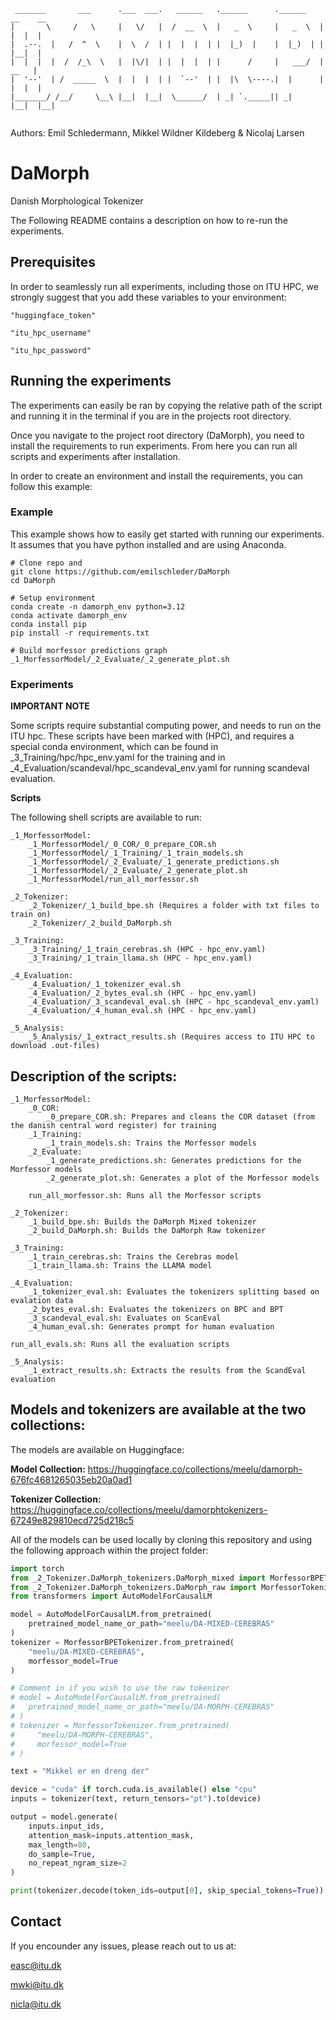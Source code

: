 ```
 _______       ___      .___  ___.   ______   .______      .______    __    __  
|       \     /   \     |   \/   |  /  __  \  |   _  \     |   _  \  |  |  |  | 
|  .--.  |   /  ^  \    |  \  /  | |  |  |  | |  |_)  |    |  |_)  | |  |__|  | 
|  |  |  |  /  /_\  \   |  |\/|  | |  |  |  | |      /     |   ___/  |   __   | 
|  '--'  | /  _____  \  |  |  |  | |  `--'  | |  |\  \----.|  |      |  |  |  | 
|_______/ /__/     \__\ |__|  |__|  \______/  | _| `._____|| _|      |__|  |__| 
                                                                               
```                                                                                                            

Authors: Emil Schledermann, Mikkel Wildner Kildeberg & Nicolaj Larsen

# DaMorph
Danish Morphological Tokenizer

The Following README contains a description on how to re-run the experiments.

## Prerequisites
In order to seamlessly run all experiments, including those on ITU HPC, we strongly suggest that you add these variables to your environment:

    "huggingface_token"

    "itu_hpc_username"

    "itu_hpc_password"

## Running the experiments

The experiments can easily be ran by copying the relative path of the script and running it in the terminal if you are in the projects root directory.

Once you navigate to the project root directory (DaMorph), you need to install the requirements to run experiments. From here you can run all scripts and experiments after installation.

In order to create an environment and install the requirements, you can follow this example:

### Example
This example shows how to easily get started with running our experiments.
It assumes that you have python installed and are using Anaconda. 


```  
# Clone repo and 
git clone https://github.com/emilschleder/DaMorph
cd DaMorph

# Setup environment 
conda create -n damorph_env python=3.12 
conda activate damorph_env 
conda install pip 
pip install -r requirements.txt

# Build morfessor predictions graph
_1_MorfessorModel/_2_Evaluate/_2_generate_plot.sh
``` 

### Experiments

__IMPORTANT NOTE__

Some scripts require substantial computing power, and needs to run on the ITU hpc. These scripts have been marked with (HPC), and requires a special conda environment, which can be found in _3_Training/hpc/hpc_env.yaml for the training and in _4_Evaluation/scandeval/hpc_scandeval_env.yaml for running scandeval evaluation.

__Scripts__

The following shell scripts are available to run:

    _1_MorfessorModel:
        _1_MorfessorModel/_0_COR/_0_prepare_COR.sh
        _1_MorfessorModel/_1_Training/_1_train_models.sh
        _1_MorfessorModel/_2_Evaluate/_1_generate_predictions.sh
        _1_MorfessorModel/_2_Evaluate/_2_generate_plot.sh
        _1_MorfessorModel/run_all_morfessor.sh

    _2_Tokenizer:
        _2_Tokenizer/_1_build_bpe.sh (Requires a folder with txt files to train on)
        _2_Tokenizer/_2_build_DaMorph.sh

    _3_Training:
        _3_Training/_1_train_cerebras.sh (HPC - hpc_env.yaml)
        _3_Training/_1_train_llama.sh (HPC - hpc_env.yaml)

    _4_Evaluation:
        _4_Evaluation/_1_tokenizer_eval.sh
        _4_Evaluation/_2_bytes_eval.sh (HPC - hpc_env.yaml)
        _4_Evaluation/_3_scandeval_eval.sh (HPC - hpc_scandeval_env.yaml)
        _4_Evaluation/_4_human_eval.sh (HPC - hpc_env.yaml)

    _5_Analysis:
        _5_Analysis/_1_extract_results.sh (Requires access to ITU HPC to download .out-files)


## Description of the scripts:

    _1_MorfessorModel:
        _0_COR:
            _0_prepare_COR.sh: Prepares and cleans the COR dataset (from the danish central word register) for training
        _1_Training:
            _1_train_models.sh: Trains the Morfessor models
        _2_Evaluate:
            _1_generate_predictions.sh: Generates predictions for the Morfessor models
            _2_generate_plot.sh: Generates a plot of the Morfessor models
        
        run_all_morfessor.sh: Runs all the Morfessor scripts
        
    _2_Tokenizer:
        _1_build_bpe.sh: Builds the DaMorph Mixed tokenizer
        _2_build_DaMorph.sh: Builds the DaMorph Raw tokenizer
        
    _3_Training:
        _1_train_cerebras.sh: Trains the Cerebras model
        _1_train_llama.sh: Trains the LLAMA model

    _4_Evaluation:
        _1_tokenizer_eval.sh: Evaluates the tokenizers splitting based on evalation data
        _2_bytes_eval.sh: Evaluates the tokenizers on BPC and BPT
        _3_scandeval_eval.sh: Evaluates on ScanEval
        _4_human_eval.sh: Generates prompt for human evaluation
    
    run_all_evals.sh: Runs all the evaluation scripts

    _5_Analysis:
        _1_extract_results.sh: Extracts the results from the ScandEval evaluation


## Models and tokenizers are available at the two collections:
The models are available on Huggingface:

__Model Collection:__ https://huggingface.co/collections/meelu/damorph-676fc4681265035eb20a0ad1

__Tokenizer Collection:__ https://huggingface.co/collections/meelu/damorphtokenizers-67249e829810ecd725d218c5

All of the models can be used locally by cloning this repository and using the following approach within the project folder:

```python
import torch
from _2_Tokenizer.DaMorph_tokenizers.DaMorph_mixed import MorfessorBPETokenizer
from _2_Tokenizer.DaMorph_tokenizers.DaMorph_raw import MorfessorTokenizer
from transformers import AutoModelForCausalLM

model = AutoModelForCausalLM.from_pretrained(
    pretrained_model_name_or_path="meelu/DA-MIXED-CEREBRAS"
)
tokenizer = MorfessorBPETokenizer.from_pretrained(
    "meelu/DA-MIXED-CEREBRAS", 
    morfessor_model=True
)

# Comment in if you wish to use the raw tokenizer
# model = AutoModelForCausalLM.from_pretrained(
#   pretrained_model_name_or_path="meelu/DA-MORPH-CEREBRAS"
# )
# tokenizer = MorfessorTokenizer.from_pretrained(
#     "meelu/DA-MORPH-CEREBRAS", 
#     morfessor_model=True
# )

text = "Mikkel er en dreng der"

device = "cuda" if torch.cuda.is_available() else "cpu"
inputs = tokenizer(text, return_tensors="pt").to(device)

output = model.generate(
    inputs.input_ids,
    attention_mask=inputs.attention_mask,
    max_length=80,
    do_sample=True,
    no_repeat_ngram_size=2
)

print(tokenizer.decode(token_ids=output[0], skip_special_tokens=True))
```

## Contact
If you encounder any issues, please reach out to us at:

easc@itu.dk 

mwki@itu.dk

nicla@itu.dk

